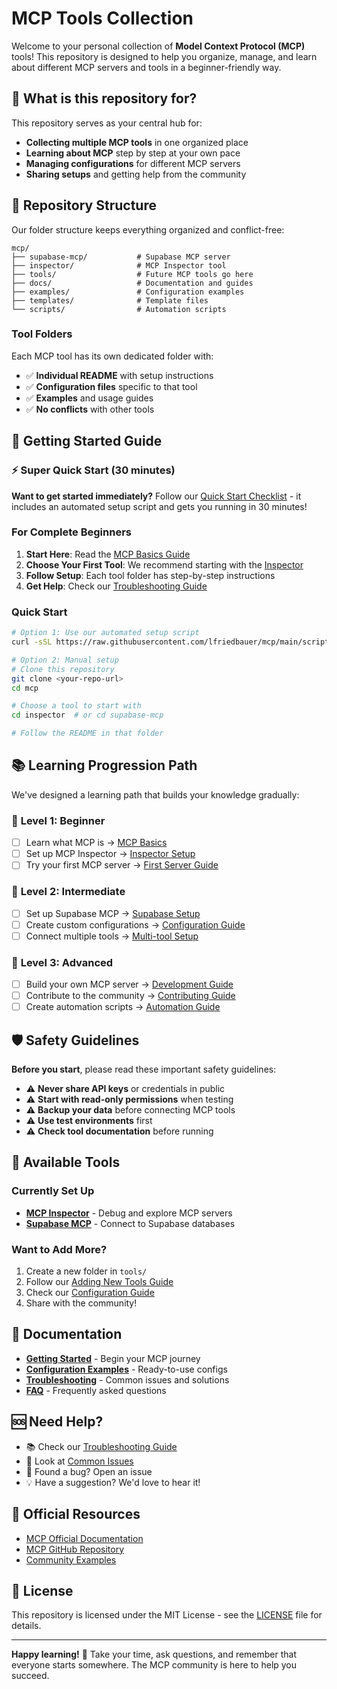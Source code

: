 # MCP Tools Collection

Welcome to your personal collection of **Model Context Protocol (MCP)** tools! This repository is designed to help you organize, manage, and learn about different MCP servers and tools in a beginner-friendly way.

## 🚀 What is this repository for?

This repository serves as your central hub for:
- **Collecting multiple MCP tools** in one organized place
- **Learning about MCP** step by step at your own pace
- **Managing configurations** for different MCP servers
- **Sharing setups** and getting help from the community

## 📂 Repository Structure

Our folder structure keeps everything organized and conflict-free:

```
mcp/
├── supabase-mcp/           # Supabase MCP server
├── inspector/              # MCP Inspector tool
├── tools/                  # Future MCP tools go here
├── docs/                   # Documentation and guides
├── examples/               # Configuration examples
├── templates/              # Template files
└── scripts/                # Automation scripts
```

### Tool Folders
Each MCP tool has its own dedicated folder with:
- ✅ **Individual README** with setup instructions
- ✅ **Configuration files** specific to that tool
- ✅ **Examples** and usage guides
- ✅ **No conflicts** with other tools

## 🎯 Getting Started Guide

### ⚡ Super Quick Start (30 minutes)
**Want to get started immediately?** Follow our [Quick Start Checklist](QUICKSTART.md) - it includes an automated setup script and gets you running in 30 minutes!

### For Complete Beginners

1. **Start Here**: Read the [MCP Basics Guide](docs/getting-started/mcp-basics.md)
2. **Choose Your First Tool**: We recommend starting with the [Inspector](inspector/README.md)
3. **Follow Setup**: Each tool folder has step-by-step instructions
4. **Get Help**: Check our [Troubleshooting Guide](docs/troubleshooting.md)

### Quick Start

```bash
# Option 1: Use our automated setup script
curl -sSL https://raw.githubusercontent.com/lfriedbauer/mcp/main/scripts/setup.sh | bash

# Option 2: Manual setup
# Clone this repository
git clone <your-repo-url>
cd mcp

# Choose a tool to start with
cd inspector  # or cd supabase-mcp

# Follow the README in that folder
```

## 📚 Learning Progression Path

We've designed a learning path that builds your knowledge gradually:

### 🌱 **Level 1: Beginner**
- [ ] Learn what MCP is → [MCP Basics](docs/getting-started/mcp-basics.md)
- [ ] Set up MCP Inspector → [Inspector Setup](inspector/README.md)
- [ ] Try your first MCP server → [First Server Guide](docs/getting-started/first-server.md)

### 🌿 **Level 2: Intermediate**
- [ ] Set up Supabase MCP → [Supabase Setup](supabase-mcp/README.md)
- [ ] Create custom configurations → [Configuration Guide](docs/guides/configuration.md)
- [ ] Connect multiple tools → [Multi-tool Setup](docs/guides/multi-tool.md)

### 🌳 **Level 3: Advanced**
- [ ] Build your own MCP server → [Development Guide](docs/guides/development.md)
- [ ] Contribute to the community → [Contributing Guide](docs/guides/contributing.md)
- [ ] Create automation scripts → [Automation Guide](docs/guides/automation.md)

## 🛡️ Safety Guidelines

**Before you start**, please read these important safety guidelines:

- ⚠️ **Never share API keys** or credentials in public
- ⚠️ **Start with read-only permissions** when testing
- ⚠️ **Backup your data** before connecting MCP tools
- ⚠️ **Use test environments** first
- ⚠️ **Check tool documentation** before running

## 🔧 Available Tools

### Currently Set Up
- **[MCP Inspector](inspector/README.md)** - Debug and explore MCP servers
- **[Supabase MCP](supabase-mcp/README.md)** - Connect to Supabase databases

### Want to Add More?
1. Create a new folder in `tools/`
2. Follow our [Adding New Tools Guide](docs/guides/adding-tools.md)
3. Check our [Configuration Guide](docs/guides/configuration.md)
4. Share with the community!

## 📖 Documentation

- **[Getting Started](docs/getting-started/)** - Begin your MCP journey
- **[Configuration Examples](examples/)** - Ready-to-use configs
- **[Troubleshooting](docs/troubleshooting.md)** - Common issues and solutions
- **[FAQ](docs/faq.md)** - Frequently asked questions

## 🆘 Need Help?

- 📚 Check our [Troubleshooting Guide](docs/troubleshooting.md)
- 💬 Look at [Common Issues](docs/common-issues.md)
- 🐛 Found a bug? Open an issue
- 💡 Have a suggestion? We'd love to hear it!

## 🔗 Official Resources

- [MCP Official Documentation](https://modelcontextprotocol.io/)
- [MCP GitHub Repository](https://github.com/modelcontextprotocol)
- [Community Examples](https://github.com/modelcontextprotocol/servers)

## 📄 License

This repository is licensed under the MIT License - see the [LICENSE](LICENSE) file for details.

---

**Happy learning!** 🎉 Take your time, ask questions, and remember that everyone starts somewhere. The MCP community is here to help you succeed.